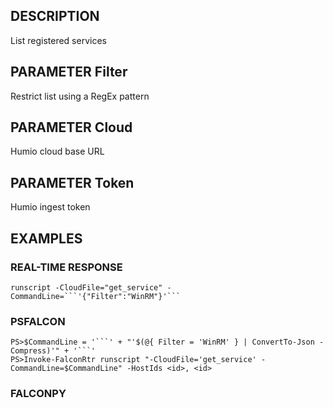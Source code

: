 ## DESCRIPTION
List registered services

## PARAMETER Filter
Restrict list using a RegEx pattern

## PARAMETER Cloud
Humio cloud base URL

## PARAMETER Token
Humio ingest token

## EXAMPLES

### REAL-TIME RESPONSE
```
runscript -CloudFile="get_service" -CommandLine=```'{"Filter":"WinRM"}'```
```
### PSFALCON
```
PS>$CommandLine = '```' + "'$(@{ Filter = 'WinRM' } | ConvertTo-Json -Compress)'" + '```'
PS>Invoke-FalconRtr runscript "-CloudFile='get_service' -CommandLine=$CommandLine" -HostIds <id>, <id>
```
### FALCONPY
